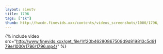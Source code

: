 ```yaml
--- 
layout: sieutv
title: 1796
tags: ["1k"]
thumb: http://hwcdn.finevids.xxx/contents/videos_screenshots/1000/1796/preview.mp4.jpg
---
```

{% include video src="http://www.finevids.xxx/get_file/1/f20b46280867509d9d819813c5d9179e/1000/1796/1796.mp4/" %} 

